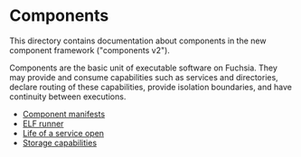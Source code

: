 # Components

This directory contains documentation about components in the new component
framework ("components v2").

Components are the basic unit of executable software on Fuchsia. They may
provide and consume capabilities such as services and directories, declare
routing of these capabilities, provide isolation boundaries, and have continuity
between executions.

- [Component manifests](component_manifests.md)
- [ELF runner](elf_runner.md)
- [Life of a service open](life_of_a_service_open.md)
- [Storage capabilities](storage_capabilities.md)
